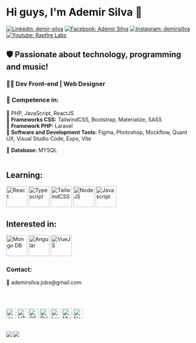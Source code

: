 <h1>Hi guys, I'm Ademir Silva 🚀</h1>

[![Linkedin: demir-silva](https://img.shields.io/badge/-Linkedin-informational?style=flat&logo=Linkedin&logoColor=white&link=https://www.linkedin.com/in/demirsillva/)](https://www.linkedin.com/in/demirsillva/)
[![Facebook: Ademir Silva](https://img.shields.io/badge/-Facebook-blue?style=flat&logo=Facebook&logoColor=white&link=https://www.facebook.com/demirsillva)](https://www.facebook.com/demirsillva)
[![Instagram: demirsillva](https://img.shields.io/badge/-Instagram-blueviolet?style=flat&logo=Instagram&logoColor=white&link=https://www.instagram.com/demirsillva/)](https://www.instagram.com/demirsillva/)
[![Youtube: Rapfire Labs](https://img.shields.io/badge/-Youtube-red?style=flat&logo=Youtube&logoColor=white&link=https://www.youtube.com/@rapfirelabs)](https://www.youtube.com/@rapfirelabs)


<h2> 🛡️ Passionate about technology, programming and music!</h2>


<h3>👩‍💻<b> Dev Front-end | Web Designer</b></h3>

<h3>🤯<b> Competence in:</b></h3>

🔹 PHP, JavaScript, ReactJS<br/>
🔹 <b>Frameworks CSS:</b> TailwindCSS, Bootstrap, Materialize, SASS<br/>
🔹 <b>Framework PHP:</b> Laravel<br/>
🔹 <b>Software and Development Tools:</b> Figma, Photoshop, Mockflow, Quant UX, Visual Studio Code, Expo, Vite<br/>

🎲 <b>Database:</b> MYSQL
<br/><br/>

<h2><b>Learning:</b></h2>
<div>
    <img src="[https://cdn.icon-icons.com/icons2/2107/PNG/512/file_type_typescript_official_icon_130107.png](https://icon-icons.com/icon/react-original-logo/146374)" width="56px" alt="React" title="React">
    <img src="[https://cdn.icon-icons.com/icons2/2107/PNG/512/file_type_typescript_official_icon_130107.png](https://icon-icons.com/icon/file-type-typescript-official/130107)" width="56px" alt="Typescript" title="Typescript">
    <img src="[https://cdn.icon-icons.com/icons2/2107/PNG/512/file_type_sass_icon_130182.png" width="56px" alt="TailwindCSS" title="TailwindCSS">
    <img src="https://cdn.icon-icons.com/icons2/2107/PNG/512/file_type_node_icon_130301.png" width="56px" alt="NodeJS" title="NodeJS">
    <img src="https://cdn.icon-icons.com/icons2/2107/PNG/512/file_type_js_official_icon_130509.png" width="56px" alt="Javascript" title="Javascript"/>
</div>

<h2><b>Interested in:</b></h2>
<div>

<img src="https://cdn.icon-icons.com/icons2/2107/PNG/512/file_type_mongo_icon_130383.png" width="56px" alt="Mongo DB" title="Mongo DB">
<img src="https://cdn.icon-icons.com/icons2/2107/PNG/512/file_type_angular_icon_130754.png" width="56px" alt="Angular" title="Angular">
<img src="https://cdn.icon-icons.com/icons2/2107/PNG/512/file_type_vue_icon_130078.png" width="56px" alt="VueJS" title="VueJS">
<br/>
</div>

<h3><b>Contact:</b></h3>
📩 ademirsilva.jobs@gmail.com

<br/><br/>

<div>
  <img src="https://cdn.icon-icons.com/icons2/2107/PNG/512/file_type_js_official_icon_130509.png" width="26px" alt="Javascript" title="Javascript"/>
  <img src="https://cdn.icon-icons.com/icons2/2107/PNG/512/file_type_html_icon_130541.png" width="26px" alt="HTML" title="HTML"/>
  
  <img src="https://cdn.icon-icons.com/icons2/2107/PNG/512/file_type_css_icon_130661.png" width="26px" alt="CSS" title="CSS"/>
  
  <img src="https://cdn.icon-icons.com/icons2/2108/PNG/512/php_icon_130857.png" width="26px" alt="PHP" title="PHP"/>
  
  <img src="https://cdn.icon-icons.com/icons2/2415/PNG/512/laravel_plain_logo_icon_146438.png" width="26px" alt="Laravel" title="Laravel"/>
  
  <img src="https://cdn.icon-icons.com/icons2/1381/PNG/512/mysqlworkbench_93532.png" width="26px" alt="MySQL" title="MySQL"/>
  
  <img src="https://cdn.icon-icons.com/icons2/2107/PNG/512/file_type_node_icon_130301.png" width="26px" alt="Node" title="Node">
</div>
<br/>

<img align="left" src="https://github-readme-stats.vercel.app/api?username=demirsillva&show_icons=true&theme=radical"/><img align="left" src="https://github-readme-stats.vercel.app/api/top-langs/?username=demirsillva&theme=radical" />


<!--
**Ademir-Silva/Ademir-Silva** is a ✨ _special_ ✨ repository because its `README.md` (this file) appears on your GitHub profile.
